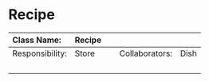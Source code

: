 # Recipe

Class Name:|Recipe|&nbsp;|&nbsp;|&nbsp;
:--|:--|:--:|--:|--:
Responsibility:|Store|&nbsp;|Collaborators:|Dish
&nbsp;|&nbsp;|&nbsp;|&nbsp;|&nbsp;
